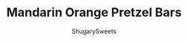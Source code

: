 ---
layout: ../../layouts/MarkdownPostLayout.astro
title: Mandarin Orange Pretzel Bars
author: ShugarySweets
pubDate: 2018-11-30
description: "Sweet and salty, this Mandarin Orange Pretzel Bars recipe is the perfect dish to share this summer! Youll love the nutty pecans in the crust of this sweet treat!"
image_url: https://www.shugarysweets.com/wp-content/uploads/2017/07/mandarin-orange-pretzel-bars-3.jpg
tags: ["Desserts","American"]
calories: 154
protein: 2
carbohydrates: 19
fats: 9
fiber: 1
ingredients: ["3/4 cup pecans","1/2 cup granulated sugar","2 1/2 cups pretzels","3/4 cup unsalted butter, melted","1 packages (8 ounce each) cream cheese, softened","1 cup granulated sugar","1 container (8 ounce) whipped topping, thawed","2 boxes (3 ounces each) orange gelatin mix","1 3/4 cup boiling water","2 cans (15 ounces) mandarin oranges, drained"]
serves: 24
time: "8 hours 20 minutes"
prepTime: "20 minutes"
instructions: ["In a large food processor, add pecans and sugar. Add pretzels and pulse several times until you have some crumbs and some broken pieces. Add melted butter and mix with a fork.","Press into the bottom of a deep, 13x9 baking dish. Set aside.","In a large mixing bowl, beat cream cheese with sugar until smooth (several minutes). Fold in whipping topping and spread over pecan crust.","In a medium bowl, combine gelatin with boiling water until dissolved. Add in oranges and allow mixture to cool to room temperature (about 15 minutes). Pour over cheesecake filling.","Cover with plastic wrap and refrigerate over night or at least 8 hours. Slice and enjoy!"]
nutrition: ["154 calories","19 grams carbohydrates","16 milligrams cholesterol","9 grams fat","1 grams fiber","2 grams protein","4 grams saturated fat","75 milligrams sodium","14 grams sugar","0 grams trans fat","4 grams unsaturated fat"]
---
